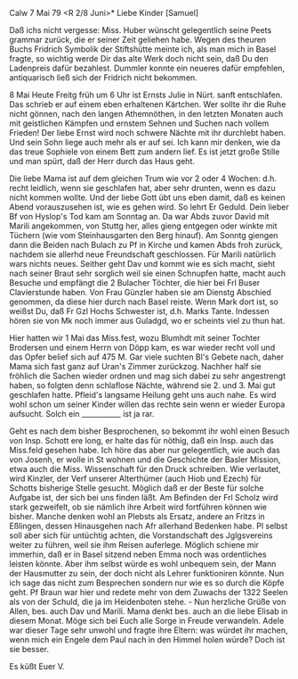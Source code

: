  Calw 7 Mai 79
 <R 2/8 Juni>*
Liebe Kinder [Samuel]

Daß ichs nicht vergesse: Miss. Huber wünscht gelegentlich seine Peets grammar zurück, die er seiner Zeit geliehen habe. Wegen des theuren Buchs Fridrich Symbolik der Stiftshütte meinte ich, als man mich in Basel fragte, so wichtig werde Dir das alte Werk doch nicht sein, daß Du den Ladenpreis dafür bezahlest. Dummler konnte ein neueres dafür empfehlen, antiquarisch ließ sich der Fridrich nicht bekommen.

 8 Mai
Heute Freitg früh um 6 Uhr ist Ernsts Julie in Nürt. sanft entschlafen. Das schrieb er auf einem eben erhaltenen Kärtchen. Wer sollte ihr die Ruhe nicht gönnen, nach den langen Athemnöthen, in den letzten Monaten auch mit geistlichen Kämpfen und ernstem Sehnen und Suchen nach vollem Frieden! Der liebe Ernst wird noch schwere Nächte mit ihr durchlebt haben. Und sein Sohn liege auch mehr als er auf sei. Ich kann mir denken, wie da das treue Sophiele von einem Bett zum andern lief. Es ist jetzt große Stille und man spürt, daß der Herr durch das Haus geht.

Die liebe Mama ist auf dem gleichen Trum wie vor 2 oder 4 Wochen: d.h. recht leidlich, wenn sie geschlafen hat, aber sehr drunten, wenn es dazu nicht kommen wollte. Und der liebe Gott übt uns eben damit, daß es keinen Abend vorauszusehen ist, wie es gehen wird. So lehrt Er Geduld. 
Dein lieber Bf von Hyslop's Tod kam am Sonntag an. Da war Abds zuvor David mit Marili angekommen, von Stuttg her, alles gieng entgegen oder winkte mit Tüchern (wie vom Steinhausgarten den Berg hinauf). Am Sonntg giengen dann die Beiden nach Bulach zu Pf in Kirche und kamen Abds froh zurück, nachdem sie allerhd neue Freundschaft geschlossen. Für Marili natürlich wars nichts neues. Seither geht Dav und kommt wie es sich macht, sieht nach seiner Braut sehr sorglich weil sie einen Schnupfen hatte, macht auch Besuche und empfängt die 2 Bulacher Töchter, die hier bei Frl Buser Clavierstunde haben. Von Frau Günzler haben sie am Dienstg Abschied genommen, da diese hier durch nach Basel reiste. Wenn Mark dort ist, so weißst Du, daß Fr Gzl Hochs Schwester ist, d.h. Marks Tante. Indessen hören sie von Mk noch immer aus Guladgd, wo er scheints viel zu thun hat.

Hier hatten wir 1 Mai das Miss.fest, wozu Blumhdt mit seiner Tochter Brodersen und einem Herrn von Döpp kam, es war wieder recht voll und das Opfer belief sich auf 475 M. Gar viele suchten Bl's Gebete nach, daher Mama sich fast ganz auf Uran's Zimmer zurückzog. Nachher half sie fröhlich die Sachen wieder ordnen und mag sich dabei zu sehr angestrengt haben, so folgten denn schlaflose Nächte, während sie 2. und 3. Mai gut geschlafen hatte. 
Pfleid's langsame Heilung geht uns auch nahe. Es wird wohl schon um seiner Kinder willen das rechte sein wenn er wieder Europa aufsucht. Solch ein ___________ ist ja rar.

Geht es nach dem bisher Besprochenen, so bekommt ihr wohl einen Besuch von Insp. Schott ere long, er halte das für nöthig, daß ein Insp. auch das Miss.feld gesehen habe. Ich höre das aber nur gelegentlich, wie auch das von Josenh, er wolle in St wohnen und die Geschichte der Basler Mission, etwa auch die Miss. Wissenschaft für den Druck schreiben. Wie verlautet, wird Kinzler, der Verf unserer Alterthümer (auch Hiob und Ezech) für Schotts bisherige Stelle gesucht. Möglich daß er der Beste für solche Aufgabe ist, der sich bei uns finden läßt. Am Befinden der Frl Scholz wird stark gezweifelt, ob sie nämlich ihre Arbeit wird fortführen können wie bisher. Manche denken wohl an Plebsts als Ersatz, andere an Fritzs in Eßlingen, dessen Hinausgehen nach Afr allerhand Bedenken habe. Pl selbst soll aber sich für untüchtig achten, die Vorstandschaft des Jglgsvereins weiter zu führen, weil sie ihm Reisen auferlege. Möglich schiene mir immerhin, daß er in Basel sitzend neben Emma noch was ordentliches leisten könnte. Aber ihm selbst würde es wohl unbequem sein, der Mann der Hausmutter zu sein, der doch nicht als Lehrer funktioniren könnte. Nun ich sage das nicht zum Besprechen sondern nur wie es so durch die Köpfe geht. Pf Braun war hier und redete mehr von dem Zuwachs der 1322 Seelen als von der Schuld, die ja im Heidenboten stehe. - Nun herzliche Grüße von Allen, bes. auch Dav und Marili. Mama denkt bes. auch an die liebe Elisab in diesem Monat. Möge sich bei Euch alle Sorge in Freude verwandeln. Adele war dieser Tage sehr unwohl und fragte ihre Eltern: was würdet ihr machen, wenn mich ein Engele dem Paul nach in den Himmel holen würde? Doch ist sie besser.

 Es küßt Euer V.
